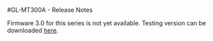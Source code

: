 #GL-MT300A - Release Notes



Firmware 3.0 for this series is not yet available. Testing version can be downloaded [here](http://download.gl-inet.com/firmware/mt300a/testing/).
